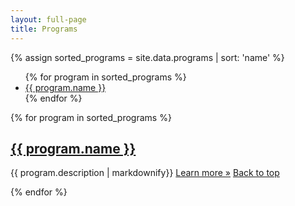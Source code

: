 ```yaml
---
layout: full-page
title: Programs
---
```


{% assign sorted_programs = site.data.programs | sort: 'name' %}
<ul class="long-list">
{% for program in sorted_programs %}
  <li><a href="#{{ program.name | slugify }}">{{ program.name }}</a></li>
{% endfor %}
</ul>

{% for program in sorted_programs %}
  <section>
      <h2 class="long-list-heading" id="{{ program.name | slugify }}"><a href="{{program.url}}">{{ program.name }}</a></h2>
      <div class="long-list-content">
          {{ program.description | markdownify}}
          <a class="btn btn-default" href="{{program.url}}" role="button">Learn more »</a>
          <a href="#top">Back to top</a>
      </div>
  </section>

{% endfor %}
